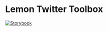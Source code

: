 # Lemon Twitter Toolbox

[![Storybook](https://cdn.jsdelivr.net/gh/storybookjs/brand@main/badge/badge-storybook.svg)](https://www.chromatic.com/builds?appId=61f0008b4e5f6e003a32bd2a)
